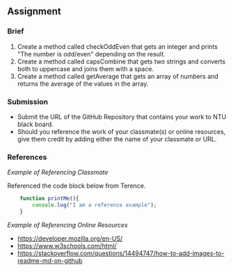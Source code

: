 ## Assignment

### Brief

1. Create a method called checkOddEven that gets an integer and prints "The number is odd/even" depending on the result.
2. Create a method called capsCombine that gets two strings and converts both to uppercase and joins them with a space.
3. Create a method called getAverage that gets an array of numbers and returns the average of the values in the array.
  

### Submission 

- Submit the URL of the GitHub Repository that contains your work to NTU black board.
- Should you reference the work of your classmate(s) or online resources, give them credit by adding either the name of your classmate or URL. 

### References

_Example of Referencing Classmate_

Referenced the code block below from Terence.
```js
    function printMe(){
        console.log("I am a reference example");
    }
```

_Example of Referencing Online Resources_

- https://developer.mozilla.org/en-US/
- https://www.w3schools.com/html/
- https://stackoverflow.com/questions/14494747/how-to-add-images-to-readme-md-on-github

